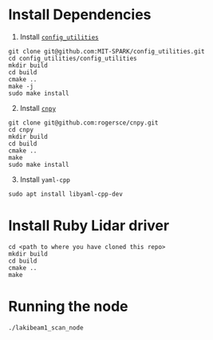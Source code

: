 # Install Dependencies

1) Install [`config_utilities`](https://github.com/MIT-SPARK/config_utilities)
```
git clone git@github.com:MIT-SPARK/config_utilities.git
cd config_utilities/config_utilities
mkdir build
cd build
cmake ..
make -j
sudo make install
```

2) Install [`cnpy`](https://github.com/rogersce/cnpy)

```
git clone git@github.com:rogersce/cnpy.git
cd cnpy
mkdir build
cd build
cmake ..
make
sudo make install
```

3) Install `yaml-cpp`
```
sudo apt install libyaml-cpp-dev
```

# Install Ruby Lidar driver
```
cd <path to where you have cloned this repo>
mkdir build
cd build
cmake ..
make
```

# Running the node
```
./lakibeam1_scan_node
```
